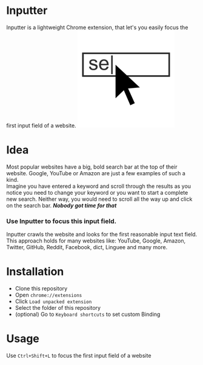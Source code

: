 # Inputter
Inputter is a lightweight Chrome extension, that let's you easily focus the first input field of a website.
![Inputter Logo](https://github.com/der-Daniel/Inputter/blob/master/icons/256.png)


# Idea
Most popular websites have a big, bold search bar at the top of their website. Google, YouTube or Amazon are just a few examples of such a kind.  
Imagine you have entered a keyword and scroll through the results as you notice you need to change your keyword or you want to start a complete new search. Neither way, you would need to scroll all the way up and click on the search bar. ***Nobody got time for that***

### Use Inputter to focus this input field.
Inputter crawls the website and looks for the first reasonable input text field. This approach holds for many websites like: YouTube, Google, Amazon, Twitter, GitHub, Reddit, Facebook, dict, Linguee and many more.

# Installation

- Clone this repository  
- Open `chrome://extensions`
- Click `Load unpacked extension`
- Select the folder of this repository
- (optional) Go to `Keyboard shortcuts` to set custom Binding

# Usage
Use `Ctrl+Shift+L` to focus the first input field of a website
